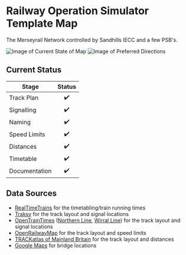 # Railway Operation Simulator Template Map 
The Merseyrail Network controlled by Sandhills IECC and a few PSB's.

![Image of Current State of Map](Images/GB-Merseyrail-Railway.bmp)
![Image of Preferred Directions](Images/GB-Merseyrail-Railway-Preferred-Directions.bmp)

## Current Status

| Stage         | Status        |
| ------------- |:-------------:|
| Track Plan     | :heavy_check_mark: |
| Signalling      | :heavy_check_mark:      |
| Naming | :heavy_check_mark:      |
| Speed Limits | :heavy_check_mark: |
| Distances | :heavy_check_mark: |
| Timetable | :heavy_check_mark: |
| Documentation | :heavy_check_mark: |


## Data Sources

- [RealTimeTrains](http://realtimetrains.co.uk) for the timetabling/train running times
- [Traksy](https://traksy.uk/live/M+40+LVRPLCH) for the track layout and signal locations
- [OpenTrainTimes](https://www.opentraintimes.com/maps) ([Northern Line](https://www.opentraintimes.com/maps/signalling/northern), [Wirral Line](https://www.opentraintimes.com/maps/signalling/wirral)) for the track layout and signal locations
- [OpenRailwayMap](https://www.openrailwaymap.org/) for the track layout and speed limits
- [TRACKatlas of Mainland Britain](https://www.platform5.com/Catalogue/Maps-Atlases-Track-Diagrams/TRACKatlas-of-Mainland-Britain-3rd-Edition-NEW-5TA03) for the track layout and distances
- [Google Maps](https://www.google.com/maps/@53.3806712,-2.9671059,15246m/data=!3m1!1e3) for bridge locations

